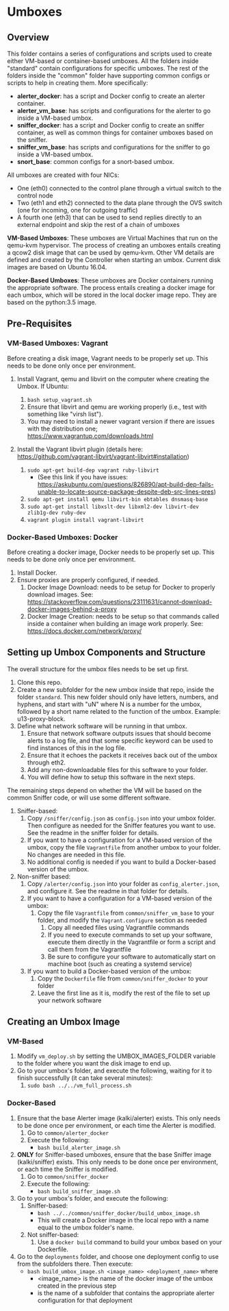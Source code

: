 # Umboxes

## Overview

This folder contains a series of configurations and scripts used to create either VM-based or container-based umboxes.
All the folders inside "standard" contain configurations for specific umboxes. The rest of the folders inside the "common"
folder have supporting common configs or scripts to help in creating them. More specifically:

- **alerter_docker**: has a script and Docker config to create an alerter container.
- **alerter_vm_base**: has scripts and configurations for the alerter to go inside a VM-based umbox.
- **sniffer_docker**: has a script and Docker config to create an sniffer container, as well as common things for container
umboxes based on the sniffer.
- **sniffer_vm_base**: has scripts and configurations for the sniffer to go inside a VM-based umbox.
- **snort_base**: common configs for a snort-based umbox.

All umboxes are created with four NICs: 
- One (eth0) connected to the control plane through a virtual switch to the control node
- Two (eth1 and eth2) connected to the data plane through the OVS switch (one for incoming, one for outgoing traffic)
- A fourth one (eth3) that can be used to send replies directly to an external endpoint and skip the rest of a chain of umboxes

**VM-Based Umboxes**: These umboxes are Virtual Machines that run on the qemu-kvm hypervisor.
The process of creating an umboxes entails creating a qcow2 disk image that can be used by qemu-kvm. Other VM details are defined and created by the Controller when starting an umbox. Current disk images are based on Ubuntu 16.04.

**Docker-Based Umboxes**: These umboxes are Docker containers running the appropriate software.
The process entails creating a docker image for each umbox, which will be stored in the local docker image repo.
They are based on the python:3.5 image.

## Pre-Requisites
### VM-Based Umboxes: Vagrant
Before creating a disk image, Vagrant needs to be properly set up. This needs to be done only once per environment.

1. Install Vagrant, qemu and libvirt on the computer where creating the Umbox. If Ubuntu:
    1. `bash setup_vagrant.sh`
    1. Ensure that libvirt and qemu are working properly (i.e., test with something like "virsh list").
    1. You may need to install a newer vagrant version if there are issues with the distribution one; https://www.vagrantup.com/downloads.html

1. Install the Vagrant libvirt plugin (details here: https://github.com/vagrant-libvirt/vagrant-libvirt#installation)
    1. `sudo apt-get build-dep vagrant ruby-libvirt `
        - (See this link if you have issues: https://askubuntu.com/questions/826890/apt-build-dep-fails-unable-to-locate-source-package-despite-deb-src-lines-pres)
    1. `sudo apt-get install qemu libvirt-bin ebtables dnsmasq-base`
    1. `sudo apt-get install libxslt-dev libxml2-dev libvirt-dev zlib1g-dev ruby-dev`
    1. `vagrant plugin install vagrant-libvirt`

### Docker-Based Umboxes: Docker
Before creating a docker image, Docker needs to be properly set up. This needs to be done only once per environment.

1. Install Docker.
1. Ensure proxies are properly configured, if needed.
    1. Docker Image Download: needs to be setup for Docker to properly download images. See: https://stackoverflow.com/questions/23111631/cannot-download-docker-images-behind-a-proxy
    1. Docker Image Creation: needs to be setup so that commands called inside a container when building an image work properly. See: https://docs.docker.com/network/proxy/

## Setting up Umbox Components and Structure
The overall structure for the umbox files needs to be set up first.

1. Clone this repo.
1. Create a new subfolder for the new umbox inside that repo, inside the folder `standard`. This new folder should only have letters, numbers, and hyphens, and start with "uN" where N is a number for the umbox, followed by a short name related to the function of the umbox. Example: u13-proxy-block.
1. Define what network software will be running in that umbox. 
    1. Ensure that network software outputs issues that should become alerts to a log file, and that some specific keyword can be used to find instances of this in the log file.
    1. Ensure that it echoes the packets it receives back out of the umbox through eth2.
    1. Add any non-downloadable files for this software to your folder.
    1. You will define how to setup this software in the next steps.

The remaining steps depend on whether the VM will be based on the common Sniffer code, or will use some different software.
1. Sniffer-based:
    1. Copy `/sniffer/config.json` as `config.json` into your umbox folder. Then configure as needed for the Sniffer features you want to use. See the readme in the sniffer folder for details.
    1. If you want to have a configuration for a VM-based version of the umbox, copy the file `Vagrantfile` from another umbox to your folder. No changes are needed in this file.
    1. No additional config is needed if you want to build a Docker-based version of the umbox.
1. Non-sniffer based:
    1. Copy `/alerter/config.json` into your folder as `config_alerter.json`, and configure it. See the readme in that folder for details.
    1. If you want to have a configuration for a VM-based version of the umbox:
        1. Copy the file `Vagrantfile` from `common/sniffer_vm_base` to your folder, and modify the `Vagrant.configure` section as needed
            1. Copy all needed files using Vagrantfile commands
            1. If you need to execute commands to set up your software, execute them directly in the Vagrantfile or form a script and call them from the Vagrantfile
            1. Be sure to configure your software to automatically start on machine boot (such as creating a systemd service)
    1. If you want to build a Docker-based version of the umbox:
        1. Copy the `Dockerfile` file from `common/sniffer_docker` to your folder
        1. Leave the first line as it is, modify the rest of the file to set up your network software

## Creating an Umbox Image

### VM-Based
1. Modify `vm_deploy.sh` by setting the UMBOX_IMAGES_FOLDER variable to the folder where you want the disk image to end up.
1. Go to your umbox's folder, and execute the following, waiting for it to finish successfully (it can take several minutes):
    1. `sudo bash ../../vm_full_process.sh`

### Docker-Based
1. Ensure that the base Alerter image (kalki/alerter) exists. This only needs to be done once per environment, or each time the Alerter is modified.
    1. Go to `common/alerter_docker`
    1. Execute the following:
        - `bash build_alerter_image.sh`
1. **ONLY** for Sniffer-based umboxes, ensure that the base Sniffer image (kalki/sniffer) exists. This only needs to be done once per environment, or each time the Sniffer is modified.
    1. Go to `common/sniffer_docker`
    1. Execute the following:
        - `bash build_sniffer_image.sh`
1. Go to your umbox's folder, and execute the following:
    1. Sniffer-based:
        - `bash ../../common/sniffer_docker/build_umbox_image.sh`
        - This will create a Docker image in the local repo with a name equal to the umbox folder's name.
    2. Not sniffer-based:
        1. Use a `docker build` command to build your umbox based on your Dockerfile.
1. Go to the `deployments` folder, and choose one deployment config to use from the subfolders there. Then execute:
    - `bash build_umbox_image.sh <image_name> <deployment_name>` where
       - <image_name> is the name of the docker image of the umbox created in the previous step
       - <deployment> is the name of a subfolder that contains the appropriate alerter configuration for that deployment
